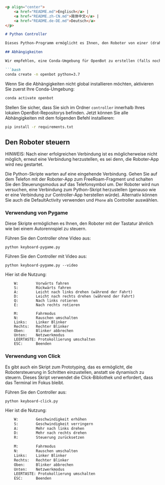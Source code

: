 ```markdown
<p align="center">
    <a href="README.md">Englisch</a> |
    <a href="README.zh-CN.md">简体中文</a> |
    <a href="README.de-DE.md">Deutsch</a>
</p>

# Python Controller

Dieses Python-Programm ermöglicht es Ihnen, den Roboter von einer (drahtlosen) Tastatur aus zu steuern und einen Videostream von der Kamera zu empfangen. Das Programm kann auf jedem Computer ausgeführt werden, der mit demselben Netzwerk wie das Telefon des Roboters verbunden ist. Es wurde auf einem Raspberry Pi 3 und einem MacBook entwickelt und getestet. Bevor Sie die folgenden Schritte ausführen, stellen Sie sicher, dass Sie den [Quellcode](https://github.com/isl-org/OpenBot#get-the-source-code) haben und navigieren Sie zum Ordner `controller`.

## Abhängigkeiten

Wir empfehlen, eine Conda-Umgebung für OpenBot zu erstellen (falls noch nicht geschehen). Anweisungen zur Installation von Conda finden Sie [hier](https://docs.conda.io/projects/conda/en/latest/user-guide/install/). Sie können eine neue Umgebung mit dem folgenden Befehl erstellen:

```bash
conda create -n openbot python=3.7
```

Wenn Sie die Abhängigkeiten nicht global installieren möchten, aktivieren Sie zuerst Ihre Conda-Umgebung:

```bash
conda activate openbot
```

Stellen Sie sicher, dass Sie sich im Ordner `controller` innerhalb Ihres lokalen OpenBot-Repositorys befinden. Jetzt können Sie alle Abhängigkeiten mit dem folgenden Befehl installieren:

```bash
pip install -r requirements.txt
```

## Den Roboter steuern

HINWEIS: Nach einer erfolgreichen Verbindung ist es möglicherweise nicht möglich, erneut eine Verbindung herzustellen, es sei denn, die Roboter-App wird neu gestartet.

Die Python-Skripte warten auf eine eingehende Verbindung. Gehen Sie auf dem Telefon mit der Roboter-App zum FreeRoam-Fragment und schalten Sie den Steuerungsmodus auf das Telefonsymbol um. Der Roboter wird nun versuchen, eine Verbindung zum Python-Skript herzustellen (genauso wie er eine Verbindung zur Controller-App herstellen würde). Alternativ können Sie auch die DefaultActivity verwenden und `Phone` als Controller auswählen.

### Verwendung von Pygame

Diese Skripte ermöglichen es Ihnen, den Roboter mit der Tastatur ähnlich wie bei einem Autorennspiel zu steuern.

Führen Sie den Controller ohne Video aus:

`python keyboard-pygame.py`

Führen Sie den Controller mit Video aus:

`python keyboard-pygame.py --video`

Hier ist die Nutzung:

```
    W:        Vorwärts fahren
    S:        Rückwärts fahren
    A:        Leicht nach links drehen (während der Fahrt)
    D:        Leicht nach rechts drehen (während der Fahrt)
    Q:        Nach links rotieren
    E:        Nach rechts rotieren

    M:        Fahrmodus
    N:        Rauschen umschalten
    Links:    Linker Blinker
    Rechts:   Rechter Blinker
    Oben:     Blinker abbrechen
    Unten:    Netzwerkmodus
    LEERTASTE: Protokollierung umschalten
    ESC:      Beenden
```

### Verwendung von Click

Es gibt auch ein Skript zum Prototyping, das es ermöglicht, die Robotersteuerung in Schritten einzustellen, anstatt sie dynamisch zu steuern. Dieses Skript verwendet die Click-Bibliothek und erfordert, dass das Terminal im Fokus bleibt.

Führen Sie den Controller aus:

`python keyboard-click.py`

Hier ist die Nutzung:

```bash
    W:        Geschwindigkeit erhöhen
    S:        Geschwindigkeit verringern
    A:        Mehr nach links drehen
    D:        Mehr nach rechts drehen
    R:        Steuerung zurücksetzen

    M:        Fahrmodus
    N:        Rauschen umschalten
    Links:    Linker Blinker
    Rechts:   Rechter Blinker
    Oben:     Blinker abbrechen
    Unten:    Netzwerkmodus
    LEERTASTE: Protokollierung umschalten
    ESC:      Beenden
```
```